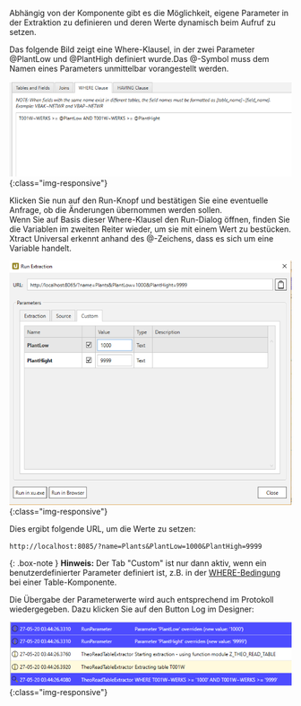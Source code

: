 Abhängig von der Komponente gibt es die Möglichkeit, eigene Parameter in der Extraktion zu definieren und deren Werte dynamisch beim Aufruf zu setzen.

Das folgende Bild zeigt eine Where-Klausel, in der zwei Parameter @PlantLow und @PlantHigh definiert wurde.Das @-Symbol muss dem Namen eines Parameters unmittelbar vorangestellt werden.

![Extraction-User-Variables](/img/content/Extraction-User-Variables.png){:class="img-responsive"}

Klicken Sie nun auf den Run-Knopf und bestätigen Sie eine eventuelle Anfrage, ob die Änderungen übernommen werden sollen.<br>
Wenn Sie auf Basis dieser Where-Klausel den Run-Dialog öffnen, finden Sie die Variablen im zweiten Reiter wieder, um sie mit einem Wert zu bestücken. Xtract Universal erkennt anhand des @-Zeichens, dass es sich um eine Variable handelt.

![Run-Extraction-Custom-Defined-Parameters](/img/content/Run-Extraction-Custom-Defined-Parameters.png){:class="img-responsive"}

Dies ergibt folgende URL, um die Werte zu setzen: 
```
http://localhost:8085/?name=Plants&PlantLow=1000&PlantHigh=9999
```

{: .box-note }
**Hinweis:** Der Tab "Custom" ist nur dann aktiv, wenn ein benutzerdefinierter Parameter definiert ist, z.B. in der [WHERE-Bedingung](../table/where-bedingung) bei einer Table-Komponente.

Die Übergabe der Parameterwerte wird auch entsprechend im Protokoll wiedergegeben. Dazu klicken Sie auf den Button Log im Designer:

![User-Variables-In-Log](/img/content/User-Variables-In-Log.png){:class="img-responsive"}
